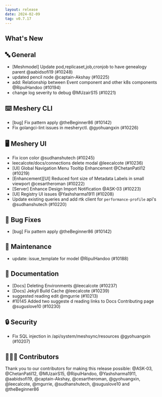 ```yaml
---
layout: release
date: 2024-02-09
tag: v0.7.17
---
```


## What's New

## 🔤 General

- [Meshmodel] Update pod,replicaset,job,cronjob to have genealogy parent @aabidsofi19 (#10248)
- updated pencil node @captain-Akshay (#10225)
- add: Relationship between Event component and other k8s components @RipulHandoo (#10194)
- change log severity to debug @MUzairS15 (#10221)

## ⌨️ Meshery CLI

- [bug] Fix pattern apply @theBeginner86 (#10142)
- Fix golangci-lint issues in mesheryctl. @gyohuangxin (#10226)

## 🖥 Meshery UI

- Fix icon color @sudhanshutech (#10245)
- leecalcote/docs/connections delete modal @leecalcote (#10236)
- [UI] Global Navigation Menu Tooltip Enhancement @ChetanPatil12 (#10219)
- [Enhancement][UI] Reduced font size of Metadata Labels in small viewport @cesartheroman (#10222)
- [Server] Enhance Design Import Notification @ASK-03 (#10223)
- [UI] Registry UI issues @Yashsharma1911 (#10208)
- Update existing queries and add rtk client for `performance-profile` api's @sudhanshutech (#10220)

## 🐛 Bug Fixes

- [bug] Fix pattern apply @theBeginner86 (#10142)

## 🧰 Maintenance

- update: issue_template for model @RipulHandoo (#10188)

## 📖 Documentation

- [Docs] Deleting Environments @leecalcote (#10237)
- [Docs] Jekyll Build Cache @leecalcote (#10239)
- suggested reading edit @mgurrie (#10213)
- #10145 Added two suggeste d reading links to Docs Contributing page @suguslove10 (#10230)

## 🔒 Security

- Fix SQL injection in /api/system/meshsync/resources @gyohuangxin (#10207)

## 👨🏽‍💻 Contributors

Thank you to our contributors for making this release possible:
@ASK-03, @ChetanPatil12, @MUzairS15, @RipulHandoo, @Yashsharma1911, @aabidsofi19, @captain-Akshay, @cesartheroman, @gyohuangxin, @leecalcote, @mgurrie, @sudhanshutech, @suguslove10 and @theBeginner86
